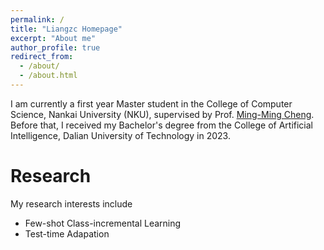 ```yaml
---
permalink: /
title: "Liangzc Homepage"
excerpt: "About me"
author_profile: true
redirect_from: 
  - /about/
  - /about.html
---
```


I am currently a first year Master student in the College of Computer Science, Nankai University (NKU), supervised by Prof. [Ming-Ming Cheng](https://mmcheng.net/). Before that, I received my Bachelor's degree from the College  of Artificial Intelligence, Dalian University of Technology in 2023.

Research
======
My research interests include
* Few-shot Class-incremental Learning
* Test-time Adapation